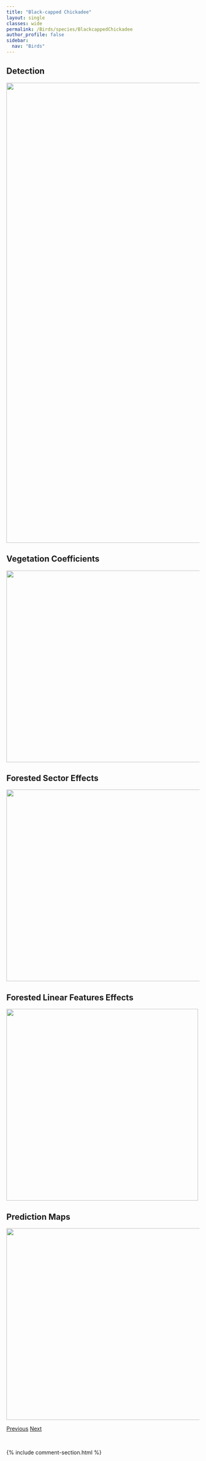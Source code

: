 ```yaml
---
title: "Black-capped Chickadee"
layout: single
classes: wide
permalink: /Birds/species/BlackcappedChickadee
author_profile: false
sidebar:
  nav: "Birds"
---
```


<h2>Detection</h2>

<a href="https://drive.google.com/uc?export=view&id=1LdcgDzIfQzM3olGju1rd5N3J-G7nLbNP">
<img src="https://drive.google.com/uc?export=view&id=1LdcgDzIfQzM3olGju1rd5N3J-G7nLbNP" height = "1200" width = "800">
</a>


<h2>Vegetation Coefficients</h2>

<a href="https://drive.google.com/uc?export=view&id=1V_dTn_R64713dllcdmSYIF89qUbP4rdL">
<img src="https://drive.google.com/uc?export=view&id=1V_dTn_R64713dllcdmSYIF89qUbP4rdL" height = "500" width = "1000">
</a>


<h2>Forested Sector Effects</h2>

<a href="https://drive.google.com/uc?export=view&id=1W6sWHQfgF1yqG9rBaRRujodMA0pI9hoL">
<img src="https://drive.google.com/uc?export=view&id=1W6sWHQfgF1yqG9rBaRRujodMA0pI9hoL" height = "500" width = "1000">
</a>


<h2>Forested Linear Features Effects</h2>

<a href="https://drive.google.com/uc?export=view&id=15tPUSkcES5HbHkl8o4_cwjEnQqAF_y4z">
<img src="https://drive.google.com/uc?export=view&id=15tPUSkcES5HbHkl8o4_cwjEnQqAF_y4z" height = "500" width = "500">
</a>


<h2>Prediction Maps</h2>

<a href="https://drive.google.com/uc?export=view&id=111G2kIxZ5TjveBA80SspZzs_yolQ5uYS">
<img src="https://drive.google.com/uc?export=view&id=111G2kIxZ5TjveBA80SspZzs_yolQ5uYS" height = "500" width = "1000">
</a>


<a href="/DevelopmentWebsite/Birds/species/BlackbackedWoodpecker" class="pagination--pager" title="Picoides arcticus">Previous</a> <a href="/DevelopmentWebsite/Birds/species/BlackcrownedNightHeron" class="pagination--pager" title="Nycticorax nycticorax">Next</a>

<p>&nbsp;</p>

{% include comment-section.html %}
